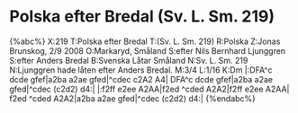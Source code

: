 # Polska efter Bredal (Sv. L. Sm. 219)

{%abc%}
X:219
T:Polska efter Bredal
T:(Sv. L. Sm. 219)
R:Polska
Z:Jonas Brunskog, 2/9 2008
O:Markaryd, Småland
S:efter Nils Bernhard Ljunggren
S:efter Anders Bredal
B:Svenska Låtar Småland
N:Sv. L. Sm. 219
N:Ljunggren hade låten efter Anders Bredal.
M:3/4
L:1/16
K:Dm
|:DFA^c dcde gfef|a2ba a2ae gfed|^cdec c2A2 A4|
DFA^c dcde gfef|a2ba a2ae gfed|^cdec (c2d2) d4:|
|:f2ff e2ee A2AA|f2ed ^cded A2A2|f2ff e2ee A2AA|
f2ed ^cded A2A2|a2ba a2ae gfed|^cdec (c2d2) d4:|
{%endabc%}

